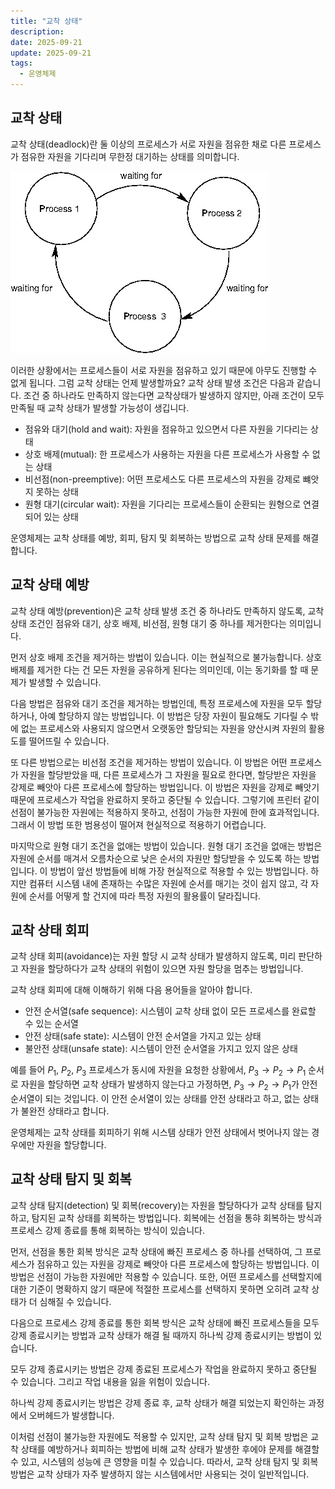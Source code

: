 ```yaml
---
title: "교착 상태"
description:
date: 2025-09-21
update: 2025-09-21
tags:
  - 운영체제
---
```


## 교착 상태

교착 상태(deadlock)란 둘 이상의 프로세스가 서로 자원을 점유한 채로 다른 프로세스가 점유한 자원을 기다리며 무한정 대기하는 상태를 의미합니다.

![](img.png)

이러한 상황에서는 프로세스들이 서로 자원을 점유하고 있기 때문에 아무도 진행할 수 없게 됩니다.
그럼 교착 상태는 언제 발생할까요?
교착 상태 발생 조건은 다음과 같습니다.
조건 중 하나라도 만족하지 않는다면 교착상태가 발생하지 않지만,
아래 조건이 모두 만족될 때 교착 상태가 발생할 가능성이 생깁니다.
 
- 점유와 대기(hold and wait): 자원을 점유하고 있으면서 다른 자원을 기다리는 상태
- 상호 배제(mutual): 한 프로세스가 사용하는 자원을 다른 프로세스가 사용할 수 없는 상태
- 비선점(non-preemptive): 어떤 프로세스도 다른 프로세스의 자원을 강제로 뺴앗지 못하는 상태
- 원형 대기(circular wait): 자원을 기다리는 프로세스들이 순환되는 원형으로 연결되어 있는 상태

운영체제는 교착 상태를 예방, 회피, 탐지 및 회복하는 방법으로 교착 상태 문제를 해결합니다.

## 교착 상태 예방

교착 상태 예방(prevention)은 교착 상태 발생 조건 중 하나라도 만족하지 않도록,
교착 상태 조건인 점유와 대기, 상호 배제, 비선점, 원형 대기 중 하나를 제거한다는 의미입니다.

먼저 상호 배제 조건을 제거하는 방법이 있습니다.
이는 현실적으로 불가능합니다.
상호 배제를 제거한 다는 건 모든 자원을 공유하게 된다는 의미인데,
이는 동기화를 할 때 문제가 발생할 수 있습니다.

다음 방법은 점유와 대기 조건을 제거하는 방법인데,
특정 프로세스에 자원을 모두 할당하거나,
아예 할당하지 않는 방법입니다.
이 방법은 당장 자원이 필요해도 기다릴 수 밖에 없는 프로세스와 
사용되지 않으면서 오랫동안 할당되는 자원을 양산시켜
자원의 활용도를 떨어뜨릴 수 있습니다.

또 다른 방법으로는 비선점 조건을 제거하는 방법이 있습니다.
이 방법은 어떤 프로세스가 자원을 할당받았을 때,
다른 프로세스가 그 자원을 필요로 한다면,
할당받은 자원을 강제로 빼앗아 다른 프로세스에 할당하는 방법입니다.
이 방법은 자원을 강제로 빼앗기 때문에
프로세스가 작업을 완료하지 못하고 중단될 수 있습니다.
그렇기에 프린터 같이 선점이 불가능한 자원에는 적용하지 못하고,
선점이 가능한 자원에 한에 효과적입니다.
그래서 이 방법 또한 범용성이 떨어져 현실적으로 적용하기 어렵습니다.

마지막으로 원형 대기 조건을 없애는 방법이 있습니다.
원형 대기 조건을 없애는 방법은 자원에 순서를 매겨서
오름차순으로 낮은 순서의 자원만 할당받을 수 있도록 하는 방법입니다.
이 방법이 앞선 방법들에 비해 가장 현실적으로 적용할 수 있는 방법입니다.
하지만 컴퓨터 시스템 내에 존재하는 수많은 자원에 순서를 매기는 것이 쉽지 않고,
각 자원에 순서를 어떻게 할 건지에 따라 특정 자원의 활용률이 달라집니다.

## 교착 상태 회피

교착 상태 회피(avoidance)는 자원 할당 시 교착 상태가 발생하지 않도록,
미리 판단하고 자원을 할당하다가 교착 상태의 위험이 있으면 자원 할당을 멈추는 방법입니다.

교착 상태 회피에 대해 이해하기 위해 다음 용어들을 알아야 합니다.

- 안전 순서열(safe sequence): 시스템이 교착 상태 없이 모든 프로세스를 완료할 수 있는 순서열
- 안전 상태(safe state): 시스템이 안전 순서열을 가지고 있는 상태
- 불안전 상태(unsafe state): 시스템이 안전 순서열을 가지고 있지 않은 상태

예를 들어 $P_1$, $P_2$, $P_3$ 프로세스가 동시에 자원을 요청한 상황에서,
$P_3 \to P_2 \to P_1$ 순서로 자원을 할당하면 교착 상태가 발생하지 않는다고 가정하면,
$P_3 \to P_2 \to P_1$가 안전 순서열이 되는 것입니다.
이 안전 순서열이 있는 상태를 안전 상태라고 하고, 없는 상태가 불완전 상태라고 합니다.

운영체제는 교착 상태를 회피하기 위해 시스템 상태가 안전 상태에서 벗어나지 않는 경우에만 자원을 할당합니다.

## 교착 상태 탐지 및 회복

교착 상태 탐지(detection) 및 회복(recovery)는 자원을 할당하다가 교착 상태를 탐지하고,
탐지된 교착 상태를 회복하는 방법입니다.
회복에는 선점을 통햐 회복하는 방식과 프로세스 강제 종료를 통해 회복하는 방식이 있습니다.

먼저, 선점을 통한 회복 방식은 교착 상태에 빠진 프로세스 중 하나를 선택하여,
그 프로세스가 점유하고 있는 자원을 강제로 빼앗아 다른 프로세스에 할당하는 방법입니다.
이 방법은 선점이 가능한 자원에만 적용할 수 있습니다.
또한, 어떤 프로세스를 선택할지에 대한 기준이 명확하지 않기 때문에
적절한 프로세스를 선택하지 못하면 오히려 교착 상태가 더 심해질 수 있습니다.

다음으로 프로세스 강제 종료를 통한 회복 방식은 
교착 상태에 빠진 프로세스들을 모두 강제 종료시키는 방법과
교착 상태가 해결 될 때까지 하나씩 강제 종료시키는 방법이 있습니다.

모두 강제 종료시키는 방법은 강제 종료된 프로세스가 작업을 완료하지 못하고 중단될 수 있습니다.
그리고 작업 내용을 잃을 위험이 있습니다.

하나씩 강제 종료시키는 방법은 강제 종료 후,
교착 상태가 해결 되었는지 확인하는 과정에서 오버헤드가 발생합니다.

이처럼 선점이 불가능한 자원에도 적용할 수 있지만,
교착 상태 탐지 및 회복 방법은 교착 상태를 예방하거나 회피하는 방법에 비해
교착 상태가 발생한 후에야 문제를 해결할 수 있고,
시스템의 성능에 큰 영향을 미칠 수 있습니다.
따라서, 교착 상태 탐지 및 회복 방법은 교착 상태가 자주 발생하지 않는 시스템에서만 사용되는 것이 일반적입니다.